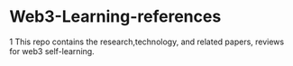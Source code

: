 # Web3-Learning-references
1 This repo contains the research,technology, and related papers, reviews for web3 self-learning.
